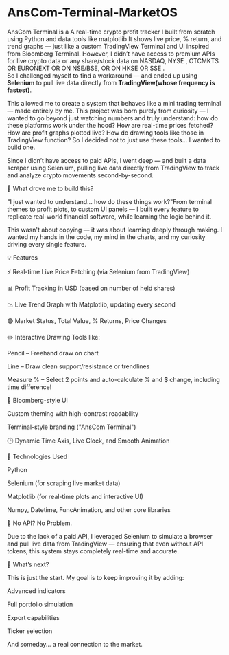 # AnsCom-Terminal-MarketOS
AnsCom Terminal is a A real-time crypto profit tracker I built from scratch using Python and data tools like matplotlib It shows live price, % return, and trend graphs — just like a custom TradingView  Terminal and Ui inspired from Bloomberg Terminal. 
However, I didn’t have access to premium APIs for live crypto data or any share/stock data on NASDAQ, NYSE , OTCMKTS OR EURONEXT OR ON NSE/BSE, OR ON HKSE OR SSE .  
So I challenged myself to find a workaround — and ended up using **Selenium** to pull live data directly from **TradingView(whose frequency is fastest)**.

This allowed me to create a system that behaves like a mini trading terminal — made entirely by me.
This project was born purely from curiosity — I wanted to go beyond just watching numbers and truly understand: how do these platforms work under the hood? How are real-time prices fetched? How are profit graphs plotted live? How do drawing tools like those in TradingView function? So I decided not to just use these tools... I wanted to build one.

Since I didn’t have access to paid APIs, I went deep — and built a data scraper using Selenium, pulling live data directly from TradingView to track and analyze crypto movements second-by-second.

🧠 What drove me to build this?

"I just wanted to understand... how do these things work?"From terminal themes to profit plots, to custom UI panels — I built every feature to replicate real-world financial software, while learning the logic behind it.

This wasn't about copying — it was about learning deeply through making. I wanted my hands in the code, my mind in the charts, and my curiosity driving every single feature.

💡 Features

⚡ Real-time Live Price Fetching (via Selenium from TradingView)

📊 Profit Tracking in USD (based on number of held shares)

📉 Live Trend Graph with Matplotlib, updating every second

🟢 Market Status, Total Value, % Returns, Price Changes

✏️ Interactive Drawing Tools like:

Pencil – Freehand draw on chart

Line – Draw clean support/resistance or trendlines

Measure % – Select 2 points and auto-calculate % and $ change, including time difference!

📌 Bloomberg-style UI

Custom theming with high-contrast readability

Terminal-style branding ("AnsCom Terminal")

🕒 Dynamic Time Axis, Live Clock, and Smooth Animation

🔧 Technologies Used

Python

Selenium (for scraping live market data)

Matplotlib (for real-time plots and interactive UI)

Numpy, Datetime, FuncAnimation, and other core libraries

📌 No API? No Problem.

Due to the lack of a paid API, I leveraged Selenium to simulate a browser and pull live data from TradingView — ensuring that even without API tokens, this system stays completely real-time and accurate.

🌟 What’s next?

This is just the start. My goal is to keep improving it by adding:

Advanced indicators

Full portfolio simulation

Export capabilities

Ticker selection

And someday... a real connection to the market.
